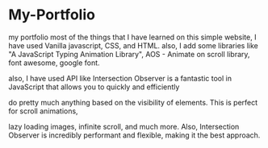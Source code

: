 # My-Portfolio

my portfolio most of the things that I have learned on this simple website,
I have used Vanilla javascript, CSS, and HTML.
also, I add some libraries like "A JavaScript Typing Animation Library",
AOS - Animate on scroll library,
font awesome, google font.

also, I have used API like Intersection Observer is a fantastic tool in JavaScript that allows you to quickly and efficiently

do pretty much anything based on the visibility of elements. This is perfect for scroll animations,

lazy loading images, infinite scroll, and much more. Also, Intersection Observer is incredibly performant and flexible, making it the best approach.
